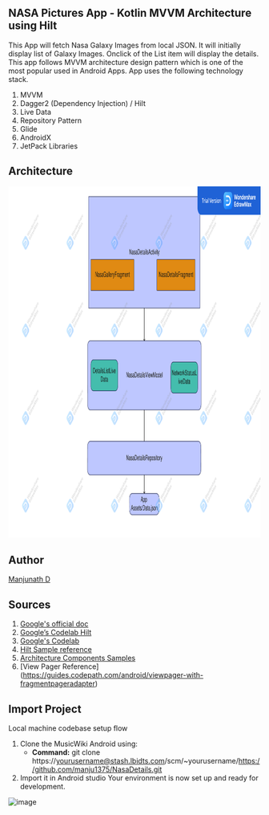 ## NASA Pictures App - Kotlin MVVM Architecture using Hilt

This App will fetch Nasa Galaxy Images from local JSON. It will initially display list of Galaxy Images. Onclick of the List item will display the details. This app follows MVVM architecture design pattern which is one of the most popular used in Android Apps. App uses the following technology stack.

1.	MVVM
2.	Dagger2 (Dependency Injection) / Hilt
3.	Live Data
4.	Repository Pattern
5.	Glide
6.	AndroidX
7.	JetPack Libraries


## Architecture
<img alt="App High Level Architecture" height="700px" src="https://github.com/manju1375/NasaDetails/blob/master/simple_architecture.pdf" />


## Author
[Manjunath D]( https://github.com/manju1375)


## Sources
1.	[Google's official doc](https://developer.android.com/jetpack/docs/guide)
2.	[Google’s Codelab Hilt]( https://developer.android.com/codelabs/android-hilt#0)
3.	[Google's Codelab](https://codelabs.developers.google.com/codelabs/android-training-livedata-viewmodel/#0)
4.	[Hilt Sample reference]( https://howtodoandroid.com/android-hilt-dependency-injection/)
5.	[Architecture Components Samples](https://github.com/android/architecture-components-samples/tree/88747993139224a4bb6dbe985adf652d557de621)
6.	[View Pager Reference] (https://guides.codepath.com/android/viewpager-with-fragmentpageradapter)

## Import Project

Local machine codebase setup flow
 1. Clone the MusicWiki Android using:
    - **Command:**  git clone https://yourusername@stash.lbidts.com/scm/~yourusername/https://github.com/manju1375/NasaDetails.git
 2. Import it in Android studio
Your environment is now set up and ready for development.


![image](https://user-images.githubusercontent.com/3723978/159310998-db11525e-138b-4d66-a1fe-5b4f9dcc3ad4.png)

